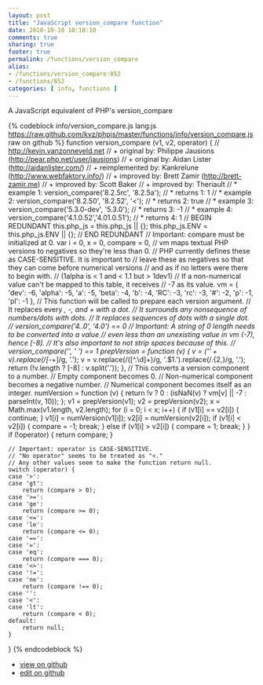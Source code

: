 ```yaml
---
layout: post
title: "JavaScript version_compare function"
date: 2010-10-10 10:10:10
comments: true
sharing: true
footer: true
permalink: /functions/version_compare
alias:
- /functions/version_compare:852
- /functions/852
categories: [ info, functions ]
---
```

A JavaScript equivalent of PHP's version_compare
<!-- more -->
{% codeblock info/version_compare.js lang:js https://raw.github.com/kvz/phpjs/master/functions/info/version_compare.js raw on github %}
function version_compare (v1, v2, operator) {
    // http://kevin.vanzonneveld.net
    // +      original by: Philippe Jausions (http://pear.php.net/user/jausions)
    // +      original by: Aidan Lister (http://aidanlister.com/)
    // + reimplemented by: Kankrelune (http://www.webfaktory.info/)
    // +      improved by: Brett Zamir (http://brett-zamir.me)
    // +      improved by: Scott Baker
    // +      improved by: Theriault
    // *        example 1: version_compare('8.2.5rc', '8.2.5a');
    // *        returns 1: 1
    // *        example 2: version_compare('8.2.50', '8.2.52', '<');
    // *        returns 2: true
    // *        example 3: version_compare('5.3.0-dev', '5.3.0');
    // *        returns 3: -1
    // *        example 4: version_compare('4.1.0.52','4.01.0.51');
    // *        returns 4: 1
    // BEGIN REDUNDANT
    this.php_js = this.php_js || {};
    this.php_js.ENV = this.php_js.ENV || {};
    // END REDUNDANT
    // Important: compare must be initialized at 0. 
    var i = 0,
        x = 0,
        compare = 0,
        // vm maps textual PHP versions to negatives so they're less than 0.
        // PHP currently defines these as CASE-SENSITIVE. It is important to
        // leave these as negatives so that they can come before numerical versions
        // and as if no letters were there to begin with.
        // (1alpha is < 1 and < 1.1 but > 1dev1)
        // If a non-numerical value can't be mapped to this table, it receives
        // -7 as its value.
        vm = {
            'dev': -6,
            'alpha': -5,
            'a': -5,
            'beta': -4,
            'b': -4,
            'RC': -3,
            'rc': -3,
            '#': -2,
            'p': -1,
            'pl': -1
        },
        // This function will be called to prepare each version argument.
        // It replaces every _, -, and + with a dot.
        // It surrounds any nonsequence of numbers/dots with dots.
        // It replaces sequences of dots with a single dot.
        //    version_compare('4..0', '4.0') == 0
        // Important: A string of 0 length needs to be converted into a value
        // even less than an unexisting value in vm (-7), hence [-8].
        // It's also important to not strip spaces because of this.
        //   version_compare('', ' ') == 1
        prepVersion = function (v) {
            v = ('' + v).replace(/[_\-+]/g, '.');
            v = v.replace(/([^.\d]+)/g, '.$1.').replace(/\.{2,}/g, '.');
            return (!v.length ? [-8] : v.split('.'));
        },
        // This converts a version component to a number.
        // Empty component becomes 0.
        // Non-numerical component becomes a negative number.
        // Numerical component becomes itself as an integer.
        numVersion = function (v) {
            return !v ? 0 : (isNaN(v) ? vm[v] || -7 : parseInt(v, 10));
        };
    v1 = prepVersion(v1);
    v2 = prepVersion(v2);
    x = Math.max(v1.length, v2.length);
    for (i = 0; i < x; i++) {
        if (v1[i] == v2[i]) {
            continue;
        }
        v1[i] = numVersion(v1[i]);
        v2[i] = numVersion(v2[i]);
        if (v1[i] < v2[i]) {
            compare = -1;
            break;
        } else if (v1[i] > v2[i]) {
            compare = 1;
            break;
        }
    }
    if (!operator) {
        return compare;
    }

    // Important: operator is CASE-SENSITIVE.
    // "No operator" seems to be treated as "<."
    // Any other values seem to make the function return null.
    switch (operator) {
    case '>':
    case 'gt':
        return (compare > 0);
    case '>=':
    case 'ge':
        return (compare >= 0);
    case '<=':
    case 'le':
        return (compare <= 0);
    case '==':
    case '=':
    case 'eq':
        return (compare === 0);
    case '<>':
    case '!=':
    case 'ne':
        return (compare !== 0);
    case '':
    case '<':
    case 'lt':
        return (compare < 0);
    default:
        return null;
    }
}
{% endcodeblock %}
<ul>
 <li><a href="https://github.com/kvz/phpjs/blob/master/functions/info/version_compare.js">view on github</a></li>
 <li><a href="https://github.com/kvz/phpjs/edit/master/functions/info/version_compare.js">edit on github</a></li>
</ul>
